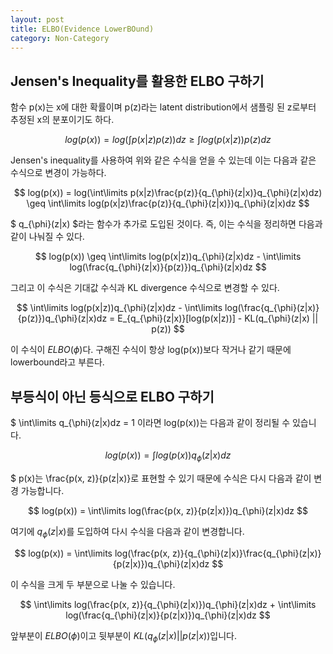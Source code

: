 ```yaml
---
layout: post
title: ELBO(Evidence LowerBOund)
category: Non-Category
---
```


## Jensen's Inequality를 활용한 ELBO 구하기

함수 p(x)는 x에 대한 확률이며 p(z)라는 latent distribution에서 샘플링 된 z로부터 추정된 x의 분포이기도 하다.

$$ log(p(x)) = log(\int\limits p(x|z)p(z))dz \geq \int\limits log(p(x|z))p(z)dz $$

Jensen's inequality를 사용하여 위와 같은 수식을 얻을 수 있는데 이는 다음과 같은 수식으로 변경이 가능하다.

$$ log(p(x)) = log(\int\limits p(x|z)\frac{p(z)}{q_{\phi}(z|x)}q_{\phi}(z|x)dz) \geq \int\limits log(p(x|z)\frac{p(z)}{q_{\phi}(z|x)})q_{\phi}(z|x)dz $$

$ q_{\phi}(z|x) $라는 함수가 추가로 도입된 것이다.
즉, 이는 수식을 정리하면 다음과 같이 나눠질 수 있다.

$$ log(p(x)) \geq \int\limits log(p(x|z))q_{\phi}(z|x)dz - \int\limits log(\frac{q_{\phi}(z|x)}{p(z)})q_{\phi}(z|x)dz $$

그리고 이 수식은 기대값 수식과 KL divergence 수식으로 변경할 수 있다.

$$ \int\limits log(p(x|z))q_{\phi}(z|x)dz - \int\limits log(\frac{q_{\phi}(z|x)}{p(z)})q_{\phi}(z|x)dz = E_{q_{\phi}(z|x)}[log(p(x|z))] - KL(q_{\phi}(z|x) || p(z)) $$

이 수식이 $ELBO(\phi)$다.
구해진 수식이 항상 log(p(x))보다 작거나 같기 때문에 lowerbound라고 부른다.


## 부등식이 아닌 등식으로 ELBO 구하기

$ \int\limits q_{\phi}(z|x)dz = 1 이라면 log(p(x))는 다음과 같이 정리될 수 있습니다.

$$ log(p(x)) = \int\limits log(p(x))q_{\phi}(z|x)dz $$

$ p(x)는 \frac{p(x, z)}{p(z|x)}로 표현할 수 있기 때문에 수식은 다시 다음과 같이 변경 가능합니다.

$$ log(p(x)) = \int\limits log(\frac{p(x, z)}{p(z|x)})q_{\phi}(z|x)dz $$

여기에 $q_{\phi}(z|x)$를 도입하여 다시 수식을 다음과 같이 변경합니다.

$$ log(p(x)) = \int\limits log(\frac{p(x, z)}{q_{\phi}(z|x)}\frac{q_{\phi}(z|x)}{p(z|x)})q_{\phi}(z|x)dz $$

이 수식을 크게 두 부분으로 나눌 수 있습니다.

$$ \int\limits log(\frac{p(x, z)}{q_{\phi}(z|x)})q_{\phi}(z|x)dz + \int\limits log(\frac{q_{\phi}(z|x)}{p(z|x)})q_{\phi}(z|x)dz $$

앞부분이 $ELBO(\phi)$이고 뒷부분이 $KL(q_{\phi}(z|x)||p(z|x))$입니다.
